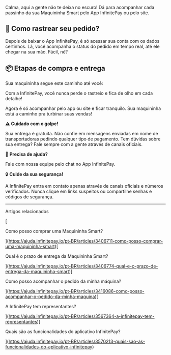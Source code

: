 Calma, aqui a gente não te deixa no escuro! Dá para acompanhar cada passinho da sua Maquininha Smart pelo App InfinitePay ou pelo site.

## 📍 **Como rastrear seu pedido?**

Depois de baixar o App InfinitePay, é só acessar sua conta com os dados certinhos. Lá, você acompanha o status do pedido em tempo real, até ele chegar na sua mão. Fácil, né?

## **📦 Etapas de compra e entrega**

Sua maquininha segue este caminho até você:

Com a InfinitePay, você nunca perde o rastreio e fica de olho em cada detalhe!

Agora é só acompanhar pelo app ou site e ficar tranquilo. Sua maquininha está a caminho pra turbinar suas vendas!

**⚠️ Cuidado com o golpe!**

Sua entrega é gratuita. Não confie em mensagens enviadas em nome de transportadoras pedindo qualquer tipo de pagamento. Tem dúvidas sobre sua entrega? Fale sempre com a gente através de canais oficiais.

🔔 **Precisa de ajuda?**

Fale com nossa equipe pelo chat no App InfinitePay.

🔒 **Cuide da sua segurança!**

A InfinitePay entra em contato apenas através de canais oficiais e números verificados. Nunca clique em links suspeitos ou compartilhe senhas e códigos de segurança.

___

Artigos relacionados

[

Como posso comprar uma Maquininha Smart?

](https://ajuda.infinitepay.io/pt-BR/articles/3406711-como-posso-comprar-uma-maquininha-smart)[

Qual é o prazo de entrega da Maquininha Smart?

](https://ajuda.infinitepay.io/pt-BR/articles/3406774-qual-e-o-prazo-de-entrega-da-maquininha-smart)[

Como posso acompanhar o pedido da minha máquina?

](https://ajuda.infinitepay.io/pt-BR/articles/3416086-como-posso-acompanhar-o-pedido-da-minha-maquina)[

A InfinitePay tem representantes?

](https://ajuda.infinitepay.io/pt-BR/articles/3567364-a-infinitepay-tem-representantes)[

Quais são as funcionalidades do aplicativo InfinitePay?

](https://ajuda.infinitepay.io/pt-BR/articles/3570213-quais-sao-as-funcionalidades-do-aplicativo-infinitepay)